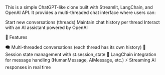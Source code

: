 This is a simple ChatGPT-like clone built with Streamlit, LangChain, and OpenAI API.
It provides a multi-threaded chat interface where users can:

Start new conversations (threads)
Maintain chat history per thread
Interact with an AI assistant powered by OpenAI

🚀 Features

🗨️ Multi-threaded conversations (each thread has its own history)
💾 Session state management with st.session_state
🔗 LangChain integration for message handling (HumanMessage, AIMessage, etc.)
⚡ Streaming AI responses in real time
